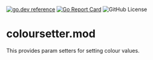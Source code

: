 <!-- Code generated by mkbadge; DO NOT EDIT. START -->
[![go.dev reference](https://img.shields.io/badge/go.dev-reference-green?logo=go)](https://pkg.go.dev/mod/github.com/nickwells/coloursetter.mod/v2)
[![Go Report Card](https://goreportcard.com/badge/github.com/nickwells/coloursetter.mod)](https://goreportcard.com/report/github.com/nickwells/coloursetter.mod/v2)
![GitHub License](https://img.shields.io/github/license/nickwells/coloursetter.mod)
<!-- Code generated by mkbadge; DO NOT EDIT. END -->

# coloursetter.mod
This provides param setters for setting colour values.
